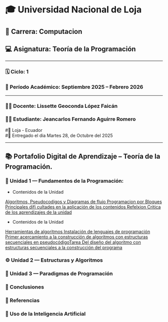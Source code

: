 
# 🎓 Universidad Nacional de Loja

## 🧮 Carrera: Computacion
## 💻 Asignatura: Teoría de la Programación  

---

### 🗓️ Ciclo: 1
### 📅 Período Académico: Septiembre 2025 – Febrero 2026  

---

### 👨‍🏫 Docente: Lissette Geoconda López Faicán
### 👨‍🎓 Estudiante: Jeancarlos Fernando Aguirre Romero 



#📍 Loja - Ecuador  
#📆 Entregado el dia Martes 28, de Octubre del 2025

---

## 📚 Portafolio Digital de Aprendizaje – Teoría de la Programación. 

### 🧩 Unidad 1 — Fundamentos de la Programación:

- Contenidos de la Unidad
  
[Algoritmos, Pseudocodigos y Diagramas de flujo ](unidadUno.md)
[Programacion por Bloques ](unidadUno.md)
[Principales difi cultades en la aplicación de los contenidos ](unidadUno.md)
[Refelxion Critica de los aprendizajes de la unidad ](unidadUno.md)

- Contenidos de la Unidad
  
[Herramientas de algoritmos ](unidadUno.md)
[Instalación de lenguajes de programación ](unidadUno.md)
[Primer acercamiento a la construcción de algoritmos con estructuras secuenciales en pseudocódigoTarea ](unidadUno.md)
[Del diseño del algoritmo con estructuras secuenciales a la construcción del programa ](unidadUno.md)


### ⚙️ Unidad 2 — Estructuras y Algoritmos 

### 🧠 Unidad 3 — Paradigmas de Programación  

### 🏁 Conclusiones  

### 📖 Referencias  

### 🤖 Uso de la Inteligencia Artificial  
